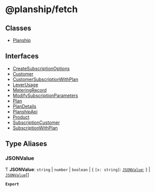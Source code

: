 # @planship/fetch

## Classes

- [Planship](classes/Planship.md)

## Interfaces

- [CreateSubscriptionOptions](interfaces/CreateSubscriptionOptions.md)
- [Customer](interfaces/Customer.md)
- [CustomerSubscriptionWithPlan](interfaces/CustomerSubscriptionWithPlan.md)
- [LeverUsage](interfaces/LeverUsage.md)
- [MeteringRecord](interfaces/MeteringRecord.md)
- [ModifySubscriptionParameters](interfaces/ModifySubscriptionParameters.md)
- [Plan](interfaces/Plan.md)
- [PlanDetails](interfaces/PlanDetails.md)
- [PlanshipApi](interfaces/PlanshipApi.md)
- [Product](interfaces/Product.md)
- [SubscriptionCustomer](interfaces/SubscriptionCustomer.md)
- [SubscriptionWithPlan](interfaces/SubscriptionWithPlan.md)

## Type Aliases

### JSONValue

Ƭ **JSONValue**: `string` \| `number` \| `boolean` \| { `[x: string]`: [`JSONValue`](modules.md#jsonvalue);  } \| [`JSONValue`](modules.md#jsonvalue)[]

**`Export`**
